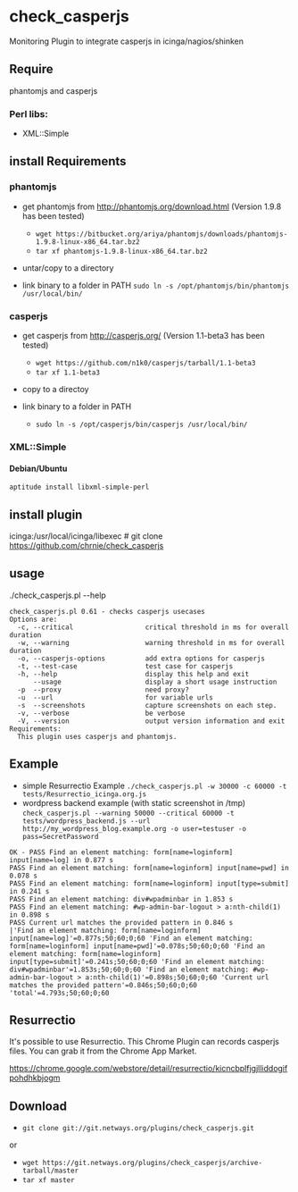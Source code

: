 check_casperjs
==============

Monitoring Plugin to integrate casperjs in icinga/nagios/shinken


## Require

phantomjs and casperjs

### Perl libs:

- XML::Simple

## install Requirements

### phantomjs

- get phantomjs from http://phantomjs.org/download.html (Version 1.9.8 has been tested)

  - `wget https://bitbucket.org/ariya/phantomjs/downloads/phantomjs-1.9.8-linux-x86_64.tar.bz2`
  - `tar xf phantomjs-1.9.8-linux-x86_64.tar.bz2`


- untar/copy to a directory

- link binary to a folder in PATH
`sudo ln -s /opt/phantomjs/bin/phantomjs /usr/local/bin/`

### casperjs

- get casperjs from http://casperjs.org/ (Version 1.1-beta3 has been tested)
  - `wget https://github.com/n1k0/casperjs/tarball/1.1-beta3`
  - `tar xf 1.1-beta3`

- copy to a directoy

- link binary to a folder in PATH
  - `sudo ln -s /opt/casperjs/bin/casperjs /usr/local/bin/`

### XML::Simple

#### Debian/Ubuntu
`aptitude install libxml-simple-perl`

## install plugin

   icinga:/usr/local/icinga/libexec # git clone https://github.com/chrnie/check_casperjs 

## usage

./check_casperjs.pl --help

    check_casperjs.pl 0.61 - checks casperjs usecases
    Options are:
      -c, --critical                  critical threshold in ms for overall duration
      -w, --warning                   warning threshold in ms for overall duration
      -o, --casperjs-options          add extra options for casperjs
      -t, --test-case                 test case for casperjs
      -h, --help                      display this help and exit
          --usage                     display a short usage instruction
      -p  --proxy                     need proxy?
      -u  --url                       for variable urls
      -s  --screenshots               capture screenshots on each step.
      -v, --verbose                   be verbose
      -V, --version                   output version information and exit
    Requirements:
      This plugin uses casperjs and phantomjs.

## Example
- simple Resurrectio Example
`./check_casperjs.pl -w 30000 -c 60000 -t tests/Resurrectio_icinga.org.js`
- wordpress backend example (with static screenshot in /tmp)
`check_casperjs.pl --warning 50000 --critical 60000 -t tests/wordpress_backend.js --url http://my_wordpress_blog.example.org -o user=testuser -o pass=SecretPassword`

```
OK - PASS Find an element matching: form[name=loginform] input[name=log] in 0.877 s
PASS Find an element matching: form[name=loginform] input[name=pwd] in 0.078 s
PASS Find an element matching: form[name=loginform] input[type=submit] in 0.241 s
PASS Find an element matching: div#wpadminbar in 1.853 s
PASS Find an element matching: #wp-admin-bar-logout > a:nth-child(1) in 0.898 s
PASS Current url matches the provided pattern in 0.846 s
|'Find an element matching: form[name=loginform] input[name=log]'=0.877s;50;60;0;60 'Find an element matching: form[name=loginform] input[name=pwd]'=0.078s;50;60;0;60 'Find an element matching: form[name=loginform] input[type=submit]'=0.241s;50;60;0;60 'Find an element matching: div#wpadminbar'=1.853s;50;60;0;60 'Find an element matching: #wp-admin-bar-logout > a:nth-child(1)'=0.898s;50;60;0;60 'Current url matches the provided pattern'=0.846s;50;60;0;60 'total'=4.793s;50;60;0;60
```



## Resurrectio

It's possible to use Resurrectio. This Chrome Plugin can records casperjs files.
You can grab it from the Chrome App Market.

https://chrome.google.com/webstore/detail/resurrectio/kicncbplfjgjlliddogifpohdhkbjogm

## Download

- `git clone git://git.netways.org/plugins/check_casperjs.git`

or

- `wget https://git.netways.org/plugins/check_casperjs/archive-tarball/master`
- `tar xf master`
